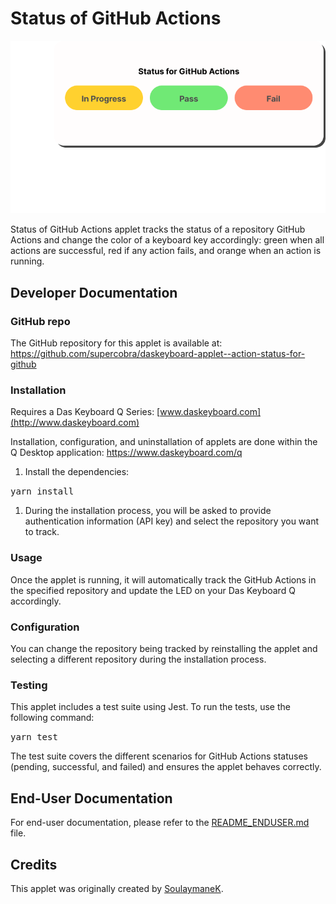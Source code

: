# Status of GitHub Actions

![Status of GitHub Actions](assets/colors.png)

Status of GitHub Actions applet tracks the status of a repository GitHub Actions and change the 
color of a keyboard key accordingly: green when all actions are successful, red if any action fails, 
and orange when an action is running.

## Developer Documentation

### GitHub repo

The GitHub repository for this applet is available at: 
<https://github.com/supercobra/daskeyboard-applet--action-status-for-github>

### Installation

Requires a Das Keyboard Q Series: [www.daskeyboard.com](http://www.daskeyboard.com)

Installation, configuration, and uninstallation of applets are done within the Q Desktop application: <https://www.daskeyboard.com/q>

1. Install the dependencies:

<kbd>yarn install</kbd>

1. During the installation process, you will be asked to provide authentication information (API key) and select the repository you want to track.

### Usage

Once the applet is running, it will automatically track the GitHub Actions in the specified repository and update the LED on your Das Keyboard Q accordingly.

### Configuration

You can change the repository being tracked by reinstalling the applet and selecting a different repository during the installation process.

### Testing

This applet includes a test suite using Jest. To run the tests, use the following command:

<kbd>yarn test</kbd>

The test suite covers the different scenarios for GitHub Actions statuses (pending, successful, and failed) and ensures the applet behaves correctly.

## End-User Documentation

For end-user documentation, please refer to the [README_ENDUSER.md](README_ENDUSER.md) file.

## Credits

This applet was originally created by [SoulaymaneK](https://github.com/SoulaymaneK/daskeyboard-applet--action-status-for-github).
